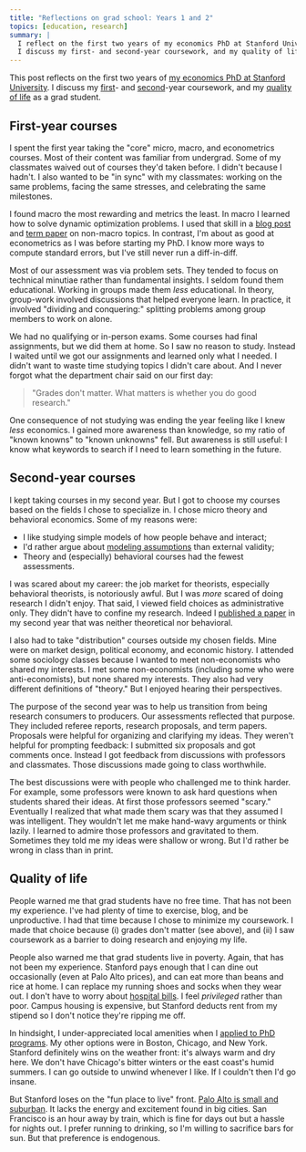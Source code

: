 ```yaml
---
title: "Reflections on grad school: Years 1 and 2"
topics: [education, research]
summary: |
  I reflect on the first two years of my economics PhD at Stanford University.
  I discuss my first- and second-year coursework, and my quality of life as a grad student.
---
```


This post reflects on the first two years of [my economics PhD at Stanford University](/blog/stanford/).
I discuss my [first](#first-year-courses)- and [second](#second-year-courses)-year coursework, and my [quality of life](#quality-of-life) as a grad student.

## First-year courses

I spent the first year taking the "core" micro, macro, and econometrics courses.
Most of their content was familiar from undergrad.
Some of my classmates waived out of courses they'd taken before.
I didn't because I hadn't.
I also wanted to be "in sync" with my classmates: working on the same problems, facing the same stresses, and celebrating the same milestones.

I found macro the most rewarding and metrics the least.
In macro I learned how to solve dynamic optimization problems.
I used that skill in a [blog post](/blog/rationalizing-negative-splits/) and [term paper](/research/D2.pdf) on non-macro topics.
In contrast, I'm about as good at econometrics as I was before starting my PhD.
I know more ways to compute standard errors, but I've still never run a diff-in-diff.

Most of our assessment was via problem sets.
They tended to focus on technical minutiae rather than fundamental insights.
I seldom found them educational.
Working in groups made them *less* educational.
In theory, group-work involved discussions that helped everyone learn.
In practice, it involved "dividing and conquering:" splitting problems among group members to work on alone.

We had no qualifying or in-person exams.
Some courses had final assignments, but we did them at home.
So I saw no reason to study.
Instead I waited until we got our assignments and learned only what I needed.
I didn't want to waste time studying topics I didn't care about.
And I never forgot what the department chair said on our first day:

> "Grades don't matter.
> What matters is whether you do good research."

One consequence of not studying was ending the year feeling like I knew *less* economics.
I gained more awareness than knowledge, so my ratio of "known knowns" to "known unknowns" fell.
But awareness is still useful: I know what keywords to search if I need to learn something in the future.

## Second-year courses

I kept taking courses in my second year.
But I got to choose my courses based on the fields I chose to specialize in.
I chose micro theory and behavioral economics.
Some of my reasons were:

* I like studying simple models of how people behave and interact;
* I'd rather argue about [modeling assumptions](/blog/judging-economic-models/) than external validity;
* Theory and (especially) behavioral courses had the fewest assessments.

I was scared about my career: the job market for theorists, especially behavioral theorists, is notoriously awful.
But I was *more* scared of doing research I didn't enjoy.
That said, I viewed field choices as administrative only.
They didn't have to confine my research.
Indeed I [published a paper](/blog/gender-sorting-economists/) in my second year that was neither theoretical nor behavioral.

I also had to take "distribution" courses outside my chosen fields.
Mine were on market design, political economy, and economic history.
I attended some sociology classes because I wanted to meet non-economists who shared my interests.
I met some non-economists (including some who were anti-economists), but none shared my interests.
They also had very different definitions of "theory."
But I enjoyed hearing their perspectives.

The purpose of the second year was to help us transition from being research consumers to producers.
Our assessments reflected that purpose.
They included referee reports, research proposals, and term papers.
Proposals were helpful for organizing and clarifying my ideas.
They weren't helpful for prompting feedback: I submitted six proposals and got comments once.
Instead I got feedback from discussions with professors and classmates.
Those discussions made going to class worthwhile.

The best discussions were with people who challenged me to think harder.
For example, some professors were known to ask hard questions when students shared their ideas.
At first those professors seemed "scary."
Eventually I realized that what made them scary was that they assumed I was intelligent.
They wouldn't let me make hand-wavy arguments or think lazily.
I learned to admire those professors and gravitated to them.
Sometimes they told me my ideas were shallow or wrong.
But I'd rather be wrong in class than in print.

## Quality of life

People warned me that grad students have no free time.
That has not been my experience.
I've had plenty of time to exercise, blog, and be unproductive.
I had that time because I chose to minimize my coursework.
I made that choice because (i) grades don't matter (see above), and (ii) I saw coursework as a barrier to doing research and enjoying my life.

People also warned me that grad students live in poverty.
Again, that has not been my experience.
Stanford pays enough that I can dine out occasionally (even at Palo Alto prices), and can eat more than beans and rice at home.
I can replace my running shoes and socks when they wear out.
I don't have to worry about [hospital bills](/blog/living-america/#healthcare).
I feel *privileged* rather than poor.
Campus housing is expensive, but Stanford deducts rent from my stipend so I don't notice they're ripping me off.

In hindsight, I under-appreciated local amenities when I [applied to PhD programs](/blog/applying-economics-phd-programs/).
My other options were in Boston, Chicago, and New York.
Stanford definitely wins on the weather front: it's always warm and dry here.
We don't have Chicago's bitter winters or the east coast's humid summers.
I can go outside to unwind whenever I like.
If I couldn't then I'd go insane.

But Stanford loses on the "fun place to live" front.
[Palo Alto is small and suburban](/blog/living-america/#its-always-sunny-in-palo-alto).
It lacks the energy and excitement found in big cities.
San Francisco is an hour away by train, which is fine for days out but a hassle for nights out.
I prefer running to drinking, so I'm willing to sacrifice bars for sun.
But that preference is endogenous.
